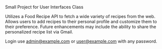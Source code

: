 Small Project for User Interfaces Class

Utilizes a Food Recipe API to fetch a wide variety of recipes from the web.
Allows users to add recipes to their personal profile and customize them to their preference.
Future enhancements may include the ability to share the personalized recipe list via Gmail.

Login use admin@example.com or user@example.com with any password.
